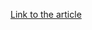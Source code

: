 [Link to the article](https://thehackernews.com/2025/07/china-based-apts-deploy-fake-dalai-lama.html)
